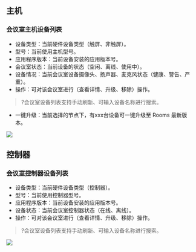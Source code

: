 ## 主机

### 会议室主机设备列表
- 设备类型：当前硬件设备类型（触屏、非触屏）。
- 型号：当前使用主机型号。
- 应用程序版本：当前设备安装的应用版本号。
- 会议室状态：当前设备的状态（空闲、离线、使用中）。
- 设备情况：当前会议室设备摄像头、扬声器、麦克风状态（健康、警告、严重）。
- 操作：可对该会议室进行（查看详情、升级、移除）操作。
>?会议室设备列表支持手动刷新、可输入设备名称进行搜索。
- 一键升级：当前选择的节点下，有xxx台设备可一键升级至 Rooms 最新版本。

![](https://qcloudimg.tencent-cloud.cn/raw/dd3e4ec2c149f2f95cf9d1bed27b4cd2.png)

## 控制器

### 会议室控制器设备列表
- 设备类型：当前硬件设备类型（控制器）。
- 型号：当前使用控制器型号。
- 应用程序版本：当前设备安装的应用版本号。
- 设备状态：当前会议室控制器状态（在线、离线）。
- 操作：可对该会议室进行（查看详情、升级、移除）操作。
>?会议室设备列表支持手动刷新、可输入设备名称进行搜索。

![](https://qcloudimg.tencent-cloud.cn/raw/2fe2e172e92076a7b391cceb5bd42412.png)
